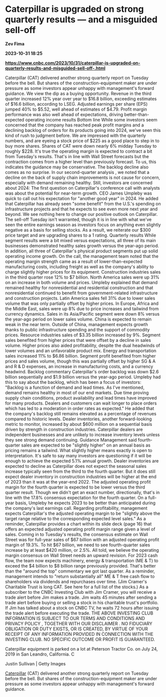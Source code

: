 # Caterpillar is upgraded on strong quarterly results — and a misguided sell-off
**Zev Fima**

**2023-10-31 18:25**

**https://www.cnbc.com/2023/10/31/caterpillar-is-upgraded-on-quarterly-results-and-misguided-sell-off-.html**

Caterpillar (CAT) delivered another strong quarterly report on Tuesday before the bell. But shares of the construction-equipment maker are under pressure as some investors appear unhappy with management's forward guidance. We view the dip as a buying opportunity. Revenue in the third quarter increased 12% year over year to $16.8 billion, exceeding estimates of $16.6 billion, according to LSEG. Adjusted earnings per share (EPS) jumped 40% to $5.52, well ahead of estimates of $4.79. Profit margin performance was also well ahead of expectations, driving better-than-expected operating income results Bottom line While some investors seem concerned that the company has reached peak profit margins and a declining backlog of orders for its products going into 2024, we've seen this kind of rush to judgment before. We are impressed with the quarterly numbers, and are eyeing a stock price of $225 as a good place to step in to buy more shares. Shares of CAT were down nearly 6% midday Tuesday to roughly $228. It's true the operating margin is expected to contract a bit from Tuesday's results. That's in line with Wall Street forecasts but the contraction comes from a higher level than previously forecast. To us, this indicates the guidance may be conservative. The backlog decline also comes as no surprise. In our second-quarter analysis , we noted that a decline on the back of supply chain improvements is not cause for concern, especially with demand remaining healthy. Still, investors are concerned about 2024: The first question on Caterpillar's conference call with analysts was about the potential for near-term growth. CEO James Umpleby was quick to call out his expectation for "another good year" in 2024. He added that Caterpillar has already seen "some benefit" from the U.S.'s spending on infrastructure projects and that he expects to see even more next year and beyond. We see nothing here to change our positive outlook on Caterpillar. The sell-off Tuesday isn't warranted, though it is in line with what we've seen the entire earnings season as investors focus on anything even slightly negative as a basis for selling stocks. As a result, we reiterate our $300 price target and are upgrading shares to a 1 rating. Quarterly results While segment results were a bit mixed versus expectations, all three of its main businesses demonstrated healthy sales growth versus the year-ago period. In addition, all three of Caterpillar's physical product segments put up solid operating income growth. On the call, the management team noted that the operating margin strength came as a result of lower-than-expected manufacturing costs, including freight as well as the company's ability to charge slightly higher prices for its equipment. Construction industries sales in the third quarter rose 12% to $7 billion. North America sales were up 31% on an increase in both volume and prices. Umpleby explained that demand remained healthy for nonresidential and residential construction and that nonresidential continued to benefit from government-related infrastructure and construction projects. Latin America sales fell 31% due to lower sales volume that was only partially offset by higher prices. In Europe, Africa and the Middle East, sales were up 8% due to price increases and tailwind from currency dynamics. Sales in its Asia/Pacific segment were down 8% versus the year-ago period on lower sales volume. China is expected to remain weak in the near term. Outside of China, management expects growth thanks to public infrastructure spending and the support of commodity prices. Resource industries sales of $3.35 billion increased by 9%. Segment sales benefited from higher prices that were offset by a decline in sales volume. Higher prices also aided profitability, despite the dual headwinds of lower volumes and an unfavorable product mix. Energy and transportation sales increased 11% to $6.86 billion. Segment profit benefited from higher prices and sales volume, though this was partially offset by higher SG & A and R & D expenses, an increase in manufacturing costs, and a currency headwind. Backlog commentary Caterpillar's order backlog was down $2.6 billion sequentially and $1.9 billion versus the year-ago period. Umpleby had this to say about the backlog, which has been a focus of investors: "Backlog is a function of demand and lead times. As I've mentioned, demand remains healthy in most of our end markets. Due time proving supply chain conditions, product availability and lead times have improved for many products. Dealers and customers can wait longer to place orders which has led to a moderation in order rates as expected." He added that the company's backlog still remains elevated as a percentage of revenues compared to historic levels. Dealer inventories, another forward-looking metric to monitor, increased by about $600 million on a sequential basis driven by strength in construction industries. Caterpillar dealers are independent businesses and are unlikely to increase inventory levels unless they see strong demand continuing. Guidance Management said fourth-quarter sales are expected to be "slightly higher" on an annual basis as pricing remains a tailwind. What slightly higher means exactly is open to interpretation. It's safe to say many investors are questioning if it will be enough to achieve the expected 5.1% annual growth. Dealer inventories are expected to decline as Caterpillar does not expect the seasonal sales increase typically seen from the third to the fourth quarter. But it does still expect dealer inventory in construction industries will be higher at the end of 2023 than it was at the year-end 2022. The adjusted operating profit margin for the fourth quarter is expected to be lower versus the third quarter result. Though we didn't get an exact number, directionally, that's in line with the 17.8% consensus expectation for the fourth quarter. On a full-year basis, Umpleby he expects 2023 to be better than anticipated during the company's last earnings call. Regarding profitability, management expects Caterpillar's the adjusted operating margin to be "slightly above the target range relative to the corresponding expected level sales." As a reminder, Caterpillar provides a chart within its slide deck (page 16) that offers an expected adjusted operating profit margin range given a level of sales. Coming in to Tuesday's results, the consensus estimate on Wall Street was for full-year sales of $67 billion with an adjusted operating profit margin of 19.3%. To hit $67 billion, we need to see fourth-quarter sales increase by at least $420 million, or 2.5%. All told, we believe the operating margin consensus on Wall Street needs an upward revision. For 2023 cash flow, the team now expects machinery, energy & transportation (ME & T) to exceed the $4 billion to $8 billion range previously provided. That's better than the "around the top" commentary we got last quarter. As a reminder, management intends to "return substantially all" ME & T free cash flow to shareholders via dividends and repurchases over time. (Jim Cramer's Charitable Trust is long CAT. See here for a full list of the stocks.) As a subscriber to the CNBC Investing Club with Jim Cramer, you will receive a trade alert before Jim makes a trade. Jim waits 45 minutes after sending a trade alert before buying or selling a stock in his charitable trust's portfolio. If Jim has talked about a stock on CNBC TV, he waits 72 hours after issuing the trade alert before executing the trade. THE ABOVE INVESTING CLUB INFORMATION IS SUBJECT TO OUR TERMS AND CONDITIONS AND PRIVACY POLICY , TOGETHER WITH OUR DISCLAIMER . NO FIDUCIARY OBLIGATION OR DUTY EXISTS, OR IS CREATED, BY VIRTUE OF YOUR RECEIPT OF ANY INFORMATION PROVIDED IN CONNECTION WITH THE INVESTING CLUB. NO SPECIFIC OUTCOME OR PROFIT IS GUARANTEED.

Caterpillar equipment is parked on a lot at Peterson Tractor Co. on July 24, 2019 in San Leandro, California. C

Justin Sullivan | Getty Images

[Caterpillar](https://www.cnbc.com/quotes/CAT/) (CAT) delivered another strong quarterly report on Tuesday before the bell. But shares of the construction-equipment maker are under pressure as some investors appear unhappy with management's forward guidance.